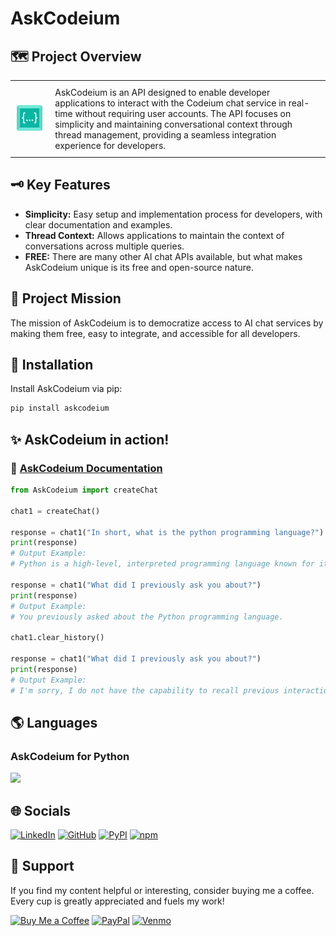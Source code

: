 # AskCodeium

## 🗺️ Project Overview

<table>
  <tr>
    <td style="padding: 10px;"><img src="https://github.com/TheCyberLocal/AskCodeium/blob/main/codeium_logo.png" alt="" /></td>
    <td style="padding: 10px;">AskCodeium is an API designed to enable developer applications to interact with the Codeium chat service in real-time without requiring user accounts. The API focuses on simplicity and maintaining conversational context through thread management, providing a seamless integration experience for developers.</td>
  </tr>
</table>

## 🗝️ Key Features

- **Simplicity:** Easy setup and implementation process for developers, with clear documentation and examples.
- **Thread Context:** Allows applications to maintain the context of conversations across multiple queries.
- **FREE:** There are many other AI chat APIs available, but what makes AskCodeium unique is its free and open-source nature.

## 🎯 Project Mission

The mission of AskCodeium is to democratize access to AI chat services by making them free, easy to integrate, and accessible for all developers.

## 💾 Installation

Install AskCodeium via pip:

```bash
pip install askcodeium
```

## ✨ AskCodeium in action!

### 📑 [AskCodeium Documentation](./docs/askcodeium_docs.md)

```py
from AskCodeium import createChat

chat1 = createChat()

response = chat1("In short, what is the python programming language?")
print(response)
# Output Example:
# Python is a high-level, interpreted programming language known for its simplicity and readability.

response = chat1("What did I previously ask you about?")
print(response)
# Output Example:
# You previously asked about the Python programming language.

chat1.clear_history()

response = chat1("What did I previously ask you about?")
print(response)
# Output Example:
# I'm sorry, I do not have the capability to recall previous interactions. How can I assist you today?
```

## 🌎 Languages

### AskCodeium for Python

<!-- [![](https://img.shields.io/pypi/v/AskCodeium?color=blue&logo=pypi)](https://pypi.org/project/AskCodeium/) -->

[![](https://img.shields.io/badge/AskCodeium.py-black?logo=github&logoColor=white)](https://github.com/TheCyberLocal/AskCodeium.py)

<!-- ### AskCodeium for JavaScript -->

<!-- [![](https://img.shields.io/npm/v/@thecyberlocal/AskCodeium?color=blue&logo=npm)](https://www.npmjs.com/package/@thecyberlocal/AskCodeium) -->
<!-- [![](https://img.shields.io/badge/AskCodeium.js-black?logo=github&logoColor=white)](https://github.com/TheCyberLocal/AskCodeium.js) -->

## 🌐 Socials

[![LinkedIn](https://img.shields.io/badge/LinkedIn-%230077B5.svg?logo=linkedin&logoColor=white)](https://linkedin.com/in/tzm01)
[![GitHub](https://img.shields.io/badge/GitHub-black?logo=github&logoColor=white)](https://github.com/TheCyberLocal)
[![PyPI](https://img.shields.io/badge/PyPI-3776AB?logo=pypi&logoColor=white)](https://pypi.org/user/TheCyberLocal/)
[![npm](https://img.shields.io/badge/npm-%23FFFFFF.svg?logo=npm&logoColor=D00000)](https://www.npmjs.com/~thecyberlocal)

## 💖 Support

If you find my content helpful or interesting, consider buying me a coffee. Every cup is greatly appreciated and fuels my work!

[![Buy Me a Coffee](https://img.shields.io/badge/-buy_me_a%C2%A0coffee-gray?logo=buy-me-a-coffee)](https://buymeacoffee.com/thecyberlocal)
[![PayPal](https://img.shields.io/badge/PayPal-00457C?logo=paypal&logoColor=white)](https://www.paypal.com/paypalme/TheCyberLocal)
[![Venmo](https://img.shields.io/badge/Venmo-008CFF?logo=venmo&logoColor=white)](https://www.venmo.com/TheCyberLocal)
